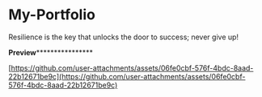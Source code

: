 # My-Portfolio
Resilience is the key that unlocks the door to success; never give up!

**************************************************Preview******************************************************************

[https://github.com/user-attachments/assets/06fe0cbf-576f-4bdc-8aad-22b12671be9c](https://github.com/user-attachments/assets/06fe0cbf-576f-4bdc-8aad-22b12671be9c)
